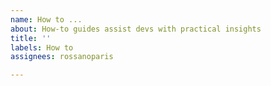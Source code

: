 ```yaml
---
name: How to ...
about: How-to guides assist devs with practical insights
title: ''
labels: How to
assignees: rossanoparis

---
```



